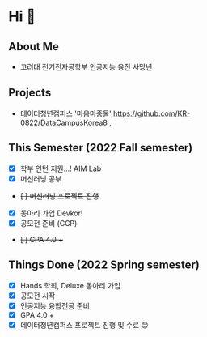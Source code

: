 # Hi 👋
## About Me
- 고려대 전기전자공학부 인공지능 융전 사망년

## Projects
- 데이터청년캠퍼스 '마음마중물'  https://github.com/KR-0822/DataCampusKorea8 , 

## This Semester (2022 Fall semester)
- [X] 학부 인턴 지원...! AIM Lab
- [X] 머신러닝 공부 
- ~~[ ] 머신러닝 프로젝트 진행~~
- [X] 동아리 가입 Devkor!
- [X] 공모전 준비 (CCP)
- ~~[ ] GPA 4.0 +~~

## Things Done (2022 Spring semester)
- [x] Hands 학회, Deluxe 동아리 가입
- [x] 공모전 시작
- [x] 인공지능 융합전공 준비
- [x] GPA 4.0 +
- [x] 데이터청년캠퍼스 프로젝트 진행 및 수료
😊
